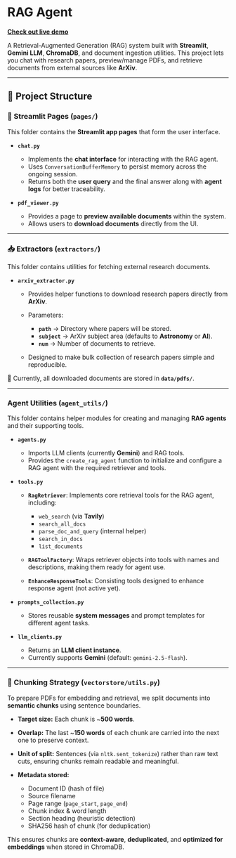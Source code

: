 # RAG Agent

[**Check out live demo**](https://agentic-rag-dbo79amkexnu6ejhfc476j.streamlit.app/)

A Retrieval-Augmented Generation (RAG) system built with **Streamlit**, **Gemini LLM**, **ChromaDB**, and document ingestion utilities.
This project lets you chat with research papers, preview/manage PDFs, and retrieve documents from external sources like **ArXiv**.

---

## 📂 Project Structure

### 📄 Streamlit Pages (`pages/`)

This folder contains the **Streamlit app pages** that form the user interface.

* **`chat.py`**

  * Implements the **chat interface** for interacting with the RAG agent.
  * Uses `ConversationBufferMemory` to persist memory across the ongoing session.
  * Returns both the **user query** and the final answer along with **agent logs** for better traceability.

* **`pdf_viewer.py`**

  * Provides a page to **preview available documents** within the system.
  * Allows users to **download documents** directly from the UI.

---

### 📥 Extractors (`extractors/`)

This folder contains utilities for fetching external research documents.

* **`arxiv_extractor.py`**

  * Provides helper functions to download research papers directly from **ArXiv**.
  * Parameters:

    * **`path`** → Directory where papers will be stored.
    * **`subject`** → ArXiv subject area (defaults to **Astronomy** or **AI**).
    * **`num`** → Number of documents to retrieve.
  * Designed to make bulk collection of research papers simple and reproducible.

📌 Currently, all downloaded documents are stored in **`data/pdfs/`**.

---

### Agent Utilities (`agent_utils/`)

This folder contains helper modules for creating and managing **RAG agents** and their supporting tools.

* **`agents.py`**

  * Imports LLM clients (currently **Gemini**) and RAG tools.
  * Provides the `create_rag_agent` function to initialize and configure a RAG agent with the required retriever and tools.

* **`tools.py`**

  * **`RagRetriever`**: Implements core retrieval tools for the RAG agent, including:

    * `web_search` (via **Tavily**)
    * `search_all_docs`
    * `parse_doc_and_query` (internal helper)
    * `search_in_docs`
    * `list_documents`
  * **`RAGToolFactory`**: Wraps retriever objects into tools with names and descriptions, making them ready for agent use.
  * **`EnhanceResponseTools`**: Consisting tools designed to enhance response agent (not active yet).

* **`prompts_collection.py`**

  * Stores reusable **system messages** and prompt templates for different agent tasks.

* **`llm_clients.py`**

  * Returns an **LLM client instance**.
  * Currently supports **Gemini** (default: `gemini-2.5-flash`).

---

### 📑 Chunking Strategy (`vectorstore/utils.py`)

To prepare PDFs for embedding and retrieval, we split documents into **semantic chunks** using sentence boundaries.

* **Target size:** Each chunk is ~**500 words**.
* **Overlap:** The last ~**150 words** of each chunk are carried into the next one to preserve context.
* **Unit of split:** Sentences (via `nltk.sent_tokenize`) rather than raw text cuts, ensuring chunks remain readable and meaningful.
* **Metadata stored:**

  * Document ID (hash of file)
  * Source filename
  * Page range (`page_start`, `page_end`)
  * Chunk index & word length
  * Section heading (heuristic detection)
  * SHA256 hash of chunk (for deduplication)

This ensures chunks are **context-aware**, **deduplicated**, and **optimized for embeddings** when stored in ChromaDB.
